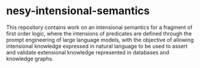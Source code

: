 # nesy-intensional-semantics
 
This repository contains work on an intensional semantics for a fragment of first order logic, where the intensions of predicates are defined through the prompt engineering of large language models, with the objective of allowing intensional knowledge expressed in natural language to be used to assert and validate extensional knowledge represented in databases and knowledge graphs.